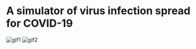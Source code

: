 # A simulator of virus infection spread for COVID-19 

![gif1](https://github.com/higotakayuki/COVID-19/blob/master/anim1.gif)
![gif2](https://github.com/higotakayuki/COVID-19/blob/master/anim2.gif)
